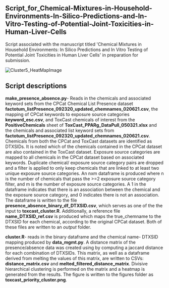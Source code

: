## Script_for_Chemical-Mixtures-in-Household-Environments-In-Silico-Predictions-and-In-Vitro-Testing-of-Potential-Joint-Toxicities-in-Human-Liver-Cells
Script associated with the manuscript titled 'Chemical Mixtures in Household Environments: In Silico Predictions and In Vitro Testing of Potential Joint Toxicities in Human Liver Cells' in preparation for submission.

![Cluster5_HeatMapImage](https://user-images.githubusercontent.com/72747901/146393635-815c7716-b7f1-4052-9e00-f4a14a46e9bc.png)



## Script descriptions

**make_presence_absence.py**- Reads in the chemicals and associated keyword sets from the CPCat Chemical List Presence dataset **factotum_listPresence_092320_updated_chemnames_020621.csv**, the mapping of CPCat keywords to exposure source categories **keyword_esc.csv**, and ToxCast chemicals of interest from the **PositiveChemicals** sheet of **ToxCast_PPARg_DataPull_050321.xlsx** and the chemicals and associated list keyword sets from  **factotum_listPresence_092320_updated_chemnames_020621.csv**. Chemicals from both the CPCat and ToxCast datasets are identified as DTXSIDs. It is noted which of the chemicals contained in the CPCat dataset are also contained in the ToxCast dataset. Exposure source categories are mapped to all chemicals in the CPCat dataset based on associated keywords. Duplicate chemical/ exposure source category pairs are dropped and a filter is applied to only keep chemicals that are linked to at least two unique exposure source categories. An nxm dataframe is produced where n is the number of chemicals that pass the >=2 exposure source category filter, and m is the number of exposure source categories. A 1 in the dataframe indicates that there is an association between the chemical and the exposure source category, and 0 indicates there is not an association. The dataframe is written to the file **presence_absence_binary_df_DTXSID.csv**, which serves as one of the the input to **toxcast_cluster.R**. Additionally, a reference file **name_DTXSID_ref.csv** is produced which maps the true_chemname to the DTXSID for each chemical, according to the original CPCat dataset. Both of these files are written to an *output* folder.

**cluster.R**- reads in the binary dataframe and the chemical name- DTXSID mapping produced by **data_mgmt.py**. A distance matrix of the presence/absence data was created using by computing a jaccard distance for each combination of DTXSIDs. This matrix, as well as a dataframe derived from melting the values of this matrix, are written to CSVs: **distance_matrix.csv** and **melted_filtered_distance_matrix**. Divisive hierarchical clustering is performed on the matrix and a heatmap is generated from the results. The figure is written to the figures folder as **toxcast_priority_cluster.png**.
